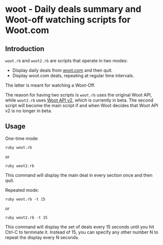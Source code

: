 # woot - Daily deals summary and Woot-off watching scripts for Woot.com

## Introduction

`woot.rb` and `woot2.rb` are scripts that operate in two modes:

* Display daily deals from [woot.com](http://www.woot.com/) and then quit.
* Display woot.com deals, repeating at regular time intervals.

The latter is meant for watching a Woot-Off.

The reason for having two scripts is `woot.rb` uses the original Woot API,
while `woot2.rb` uses [Woot API v2](http://api.woot.com/2/), which is
currently in beta. The second script will become the main script if and when
Woot decides that Woot API v2 is no longer in beta.

## Usage

One-time mode:

    ruby woot.rb

or

    ruby woot2.rb

This command will display the main deal in every section once and then quit.

Repeated mode:

    ruby woot.rb -t 15

or

    ruby woot2.rb -t 15

This command will display the set of deals every 15 seconds until you hit
Ctrl-C to terminate it. Instead of 15, you can specify any other number N to
repeat the display every N seconds.
